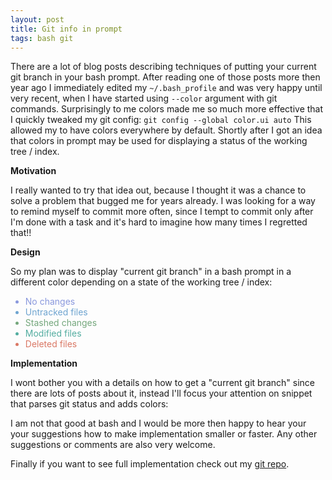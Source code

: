 ```yaml
---
layout: post
title: Git info in prompt
tags: bash git
---
```


There are a lot of blog posts describing techniques of putting your current git
branch in your bash prompt. After reading one of those posts more then year ago
I immediately edited my `~/.bash_profile` and was very happy until very recent,
when I have started using `--color` argument with git commands. Surprisingly to
me colors made me so much more effective that I quickly tweaked my git config:
`git config --global color.ui auto` This allowed my to have colors everywhere by
default. Shortly after I got an idea that colors in prompt may be used for
displaying a status of the working tree / index.

**Motivation**

I really wanted to try that idea out, because I thought it was a chance to solve
a problem that bugged me for years already. I was looking for a way to remind
myself to commit more often, since I tempt to commit only after I'm done with a
task and it's hard to imagine how many times I regretted that!!

**Design**

So my plan was to display "current git branch" in a bash prompt in a different
color depending on a state of the working tree / index:

<ul>
  <li style='color:#8998DD'>No changes</li>
  <li style='color:#6EA4D0'>Untracked files</li>
  <li style='color:#74A77C'>Stashed changes</li>
  <li style='color:#53ADA0'>Modified files</li>
  <li style='color:#DA7865'>Deleted files</li>
</ul>

**Implementation**

I wont bother you with a details on how to get a "current git branch" since
there are lots of posts about it, instead I'll focus your attention on snippet
that parses git status and adds colors:

<script src="http://gist.github.com/564751.js">
<pre><div class="line" id="LC1"><span class="nv">txtblk</span><span class="o">=</span><span class="s1">'\033[0;30m'</span> <span class="c"># Black - Regular</span></div><div class="line" id="LC2"><span class="nv">txtred</span><span class="o">=</span><span class="s1">'\033[0;31m'</span> <span class="c"># Red</span></div><div class="line" id="LC3"><span class="nv">txtgrn</span><span class="o">=</span><span class="s1">'\033[0;32m'</span> <span class="c"># Green</span></div><div class="line" id="LC4"><span class="nv">txtylw</span><span class="o">=</span><span class="s1">'\033[0;33m'</span> <span class="c"># Yellow</span></div><div class="line" id="LC5"><span class="nv">txtblu</span><span class="o">=</span><span class="s1">'\033[0;34m'</span> <span class="c"># Blue</span></div><div class="line" id="LC6"><span class="nv">txtpur</span><span class="o">=</span><span class="s1">'\033[0;35m'</span> <span class="c"># Purple</span></div><div class="line" id="LC7"><span class="nv">txtcyn</span><span class="o">=</span><span class="s1">'\033[0;36m'</span> <span class="c"># Cyan</span></div><div class="line" id="LC8"><span class="nv">txtwht</span><span class="o">=</span><span class="s1">'\033[0;37m'</span> <span class="c"># White</span></div><div class="line" id="LC9"><span class="nv">bldblk</span><span class="o">=</span><span class="s1">'\033[1;30m'</span> <span class="c"># Black - Bold</span></div><div class="line" id="LC10"><span class="nv">bldred</span><span class="o">=</span><span class="s1">'\033[1;31m'</span> <span class="c"># Red</span></div><div class="line" id="LC11"><span class="nv">bldgrn</span><span class="o">=</span><span class="s1">'\033[1;32m'</span> <span class="c"># Green</span></div><div class="line" id="LC12"><span class="nv">bldylw</span><span class="o">=</span><span class="s1">'\033[1;33m'</span> <span class="c"># Yellow</span></div><div class="line" id="LC13"><span class="nv">bldblu</span><span class="o">=</span><span class="s1">'\033[1;34m'</span> <span class="c"># Blue</span></div><div class="line" id="LC14"><span class="nv">bldpur</span><span class="o">=</span><span class="s1">'\033[1;35m'</span> <span class="c"># Purple</span></div><div class="line" id="LC15"><span class="nv">bldcyn</span><span class="o">=</span><span class="s1">'\033[1;36m'</span> <span class="c"># Cyan</span></div><div class="line" id="LC16"><span class="nv">bldwht</span><span class="o">=</span><span class="s1">'\033[1;37m'</span> <span class="c"># White</span></div><div class="line" id="LC17"><span class="nv">unkblk</span><span class="o">=</span><span class="s1">'\033[4;30m'</span> <span class="c"># Black - Underline</span></div><div class="line" id="LC18"><span class="nv">undred</span><span class="o">=</span><span class="s1">'\033[4;31m'</span> <span class="c"># Red</span></div><div class="line" id="LC19"><span class="nv">undgrn</span><span class="o">=</span><span class="s1">'\033[4;32m'</span> <span class="c"># Green</span></div><div class="line" id="LC20"><span class="nv">undylw</span><span class="o">=</span><span class="s1">'\033[4;33m'</span> <span class="c"># Yellow</span></div><div class="line" id="LC21"><span class="nv">undblu</span><span class="o">=</span><span class="s1">'\033[4;34m'</span> <span class="c"># Blue</span></div><div class="line" id="LC22"><span class="nv">undpur</span><span class="o">=</span><span class="s1">'\033[4;35m'</span> <span class="c"># Purple</span></div><div class="line" id="LC23"><span class="nv">undcyn</span><span class="o">=</span><span class="s1">'\033[4;36m'</span> <span class="c"># Cyan</span></div><div class="line" id="LC24"><span class="nv">undwht</span><span class="o">=</span><span class="s1">'\033[4;37m'</span> <span class="c"># White</span></div><div class="line" id="LC25"><span class="nv">bakblk</span><span class="o">=</span><span class="s1">'\033[40m'</span>   <span class="c"># Black - Background</span></div><div class="line" id="LC26"><span class="nv">bakred</span><span class="o">=</span><span class="s1">'\033[41m'</span>   <span class="c"># Red</span></div><div class="line" id="LC27"><span class="nv">badgrn</span><span class="o">=</span><span class="s1">'\033[42m'</span>   <span class="c"># Green</span></div><div class="line" id="LC28"><span class="nv">bakylw</span><span class="o">=</span><span class="s1">'\033[43m'</span>   <span class="c"># Yellow</span></div><div class="line" id="LC29"><span class="nv">bakblu</span><span class="o">=</span><span class="s1">'\033[44m'</span>   <span class="c"># Blue</span></div><div class="line" id="LC30"><span class="nv">bakpur</span><span class="o">=</span><span class="s1">'\033[45m'</span>   <span class="c"># Purple</span></div><div class="line" id="LC31"><span class="nv">bakcyn</span><span class="o">=</span><span class="s1">'\033[46m'</span>   <span class="c"># Cyan</span></div><div class="line" id="LC32"><span class="nv">bakwht</span><span class="o">=</span><span class="s1">'\033[47m'</span>   <span class="c"># White</span></div><div class="line" id="LC33"><span class="nv">txtrst</span><span class="o">=</span><span class="s1">'\033[m'</span>   <span class="c"># Text Reset</span></div><div class="line" id="LC34"><br></div><div class="line" id="LC35">__vcs_status<span class="o">()</span> <span class="o">{</span></div><div class="line" id="LC36">&nbsp;&nbsp;<span class="k">if </span><span class="nb">type</span> -p __git_ps1; <span class="k">then</span></div><div class="line" id="LC37"><span class="k">    </span><span class="nv">branch</span><span class="o">=</span><span class="k">$(</span>__git_ps1<span class="k">)</span></div><div class="line" id="LC38">&nbsp;&nbsp;<span class="k">else</span></div><div class="line" id="LC39"><span class="k">    </span><span class="nv">branch</span><span class="o">=</span><span class="k">$(</span>git branch --no-color 2&gt; /dev/null | sed -e <span class="s1">'/^[^*]/d'</span> -e <span class="s1">'s/* \(.*\)/(\1)/'</span><span class="k">)</span></div><div class="line" id="LC40">&nbsp;&nbsp;<span class="k">fi</span></div><div class="line" id="LC41"><span class="k">  if</span> <span class="o">[</span> <span class="nv">$branch</span> <span class="o">]</span>; <span class="k">then</span></div><div class="line" id="LC42">&nbsp;&nbsp;&nbsp;&nbsp;<span class="c"># not updated</span></div><div class="line" id="LC43">&nbsp;&nbsp;&nbsp;&nbsp;<span class="nv">color</span><span class="o">=</span><span class="s2">"${txtpur}"</span></div><div class="line" id="LC44">&nbsp;&nbsp;&nbsp;&nbsp;<span class="nv">status</span><span class="o">=</span><span class="k">$(</span>git status --porcelain 2&gt; /dev/null<span class="k">)</span></div><div class="line" id="LC45">&nbsp;&nbsp;&nbsp;&nbsp;<span class="c"># if we have non untracked files (blue)</span></div><div class="line" id="LC46">&nbsp;&nbsp;&nbsp;&nbsp;<span class="k">if</span> <span class="k">$(</span><span class="nb">echo</span> <span class="s2">"$status"</span> | grep <span class="s1">'?? '</span> &amp;&gt; /dev/null<span class="k">)</span>; <span class="k">then</span></div><div class="line" id="LC47"><span class="k">      </span><span class="nv">color</span><span class="o">=</span><span class="s2">"${txtblu}"</span></div><div class="line" id="LC48">&nbsp;&nbsp;&nbsp;&nbsp;<span class="k">fi</span></div><div class="line" id="LC49">&nbsp;&nbsp;&nbsp;&nbsp;<span class="c">#  added to index (green)</span></div><div class="line" id="LC50">&nbsp;&nbsp;&nbsp;&nbsp;<span class="k">if</span> <span class="k">$(</span><span class="nb">echo</span> <span class="s2">"$status"</span> | grep <span class="s1">'^A  '</span> &amp;&gt; /dev/null<span class="k">)</span>; <span class="k">then</span></div><div class="line" id="LC51"><span class="k">      </span><span class="nv">color</span><span class="o">=</span><span class="s2">"${txtgrn}"</span></div><div class="line" id="LC52">&nbsp;&nbsp;&nbsp;&nbsp;<span class="k">fi</span></div><div class="line" id="LC53">&nbsp;&nbsp;&nbsp;&nbsp;<span class="c"># updated in index (Cyan)</span></div><div class="line" id="LC54">&nbsp;&nbsp;&nbsp;&nbsp;<span class="k">if</span> <span class="k">$(</span><span class="nb">echo</span> <span class="s2">"$status"</span> | grep <span class="s1">'^ M '</span> &amp;&gt; /dev/null<span class="k">)</span>; <span class="k">then</span></div><div class="line" id="LC55"><span class="k">      </span><span class="nv">color</span><span class="o">=</span><span class="s2">"${txtcyn}"</span></div><div class="line" id="LC56">&nbsp;&nbsp;&nbsp;&nbsp;<span class="k">fi</span></div><div class="line" id="LC57">&nbsp;&nbsp;&nbsp;&nbsp;<span class="c">#  deleted from index (red)</span></div><div class="line" id="LC58">&nbsp;&nbsp;&nbsp;&nbsp;<span class="k">if</span> <span class="k">$(</span><span class="nb">echo</span> <span class="s2">"$status"</span> | grep <span class="s1">'^ D '</span> &amp;&gt; /dev/null<span class="k">)</span>; <span class="k">then</span></div><div class="line" id="LC59"><span class="k">      </span><span class="nv">color</span><span class="o">=</span><span class="s2">"${txtred}"</span></div><div class="line" id="LC60">&nbsp;&nbsp;&nbsp;&nbsp;<span class="k">fi</span></div><div class="line" id="LC61"><span class="k">    </span><span class="nb">echo</span> -e <span class="nv">$color</span></div><div class="line" id="LC62">&nbsp;&nbsp;<span class="k">fi</span></div><div class="line" id="LC63"><span class="o">}</span></div><div class="line" id="LC64"><br></div></pre>
</script>

I am not that good at bash and I would be more then happy to hear your
your suggestions how to make implementation smaller or faster. Any other
suggestions or comments are also very welcome.

Finally if you want to see full implementation check out my
[git repo][repo].

[repo]:http://github.com/Gozala/.bash "git repo with my bash config"

